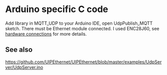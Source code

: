 # Arduino specific C code

Add library in MQTT_UDP to your Arduino IDE, open UdpPublish_MQTT sketch.
There must be Ethernet module connected. I used ENC28J60, 
see [hardware connections](https://github.com/UIPEthernet/UIPEthernet/tree/master/hardware)
for more details.

## See also

https://github.com/UIPEthernet/UIPEthernet/blob/master/examples/UdpServer/UdpServer.ino

